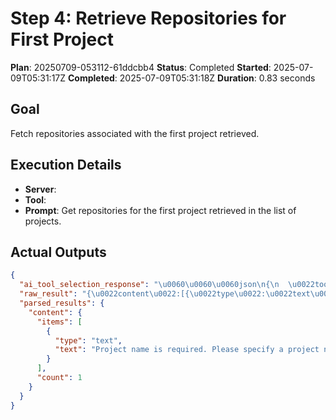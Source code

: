 ﻿# Step 4: Retrieve Repositories for First Project

**Plan**: 20250709-053112-61ddcbb4
**Status**: Completed
**Started**: 2025-07-09T05:31:17Z
**Completed**: 2025-07-09T05:31:18Z
**Duration**: 0.83 seconds

## Goal
Fetch repositories associated with the first project retrieved.

## Execution Details
- **Server**: 
- **Tool**: 
- **Prompt**: Get repositories for the first project retrieved in the list of projects.

## Actual Outputs
```json
{
  "ai_tool_selection_response": "\u0060\u0060\u0060json\n{\n  \u0022tool\u0022: \u0022get_repositories\u0022,\n  \u0022parameters\u0022: {\n    \u0022project\u0022: \u0022public\u0022\n  }\n}\n\u0060\u0060\u0060",
  "raw_result": "{\u0022content\u0022:[{\u0022type\u0022:\u0022text\u0022,\u0022text\u0022:\u0022Project name is required. Please specify a project name.\u0022}]}",
  "parsed_results": {
    "content": {
      "items": [
        {
          "type": "text",
          "text": "Project name is required. Please specify a project name."
        }
      ],
      "count": 1
    }
  }
}
```

